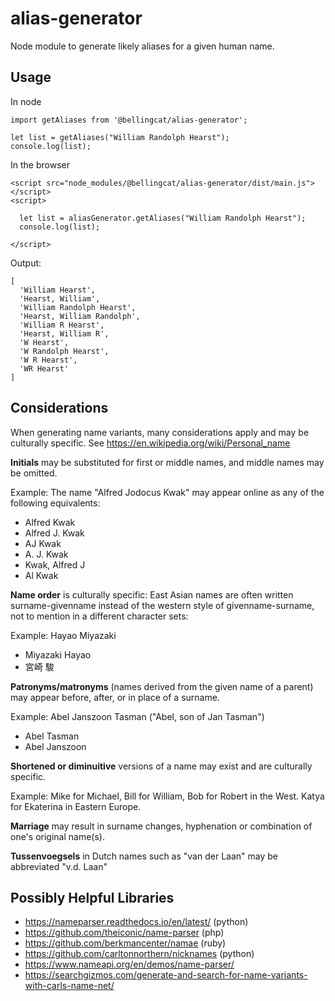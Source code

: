 # alias-generator

Node module to generate likely aliases for a given human name.

## Usage

In node
```
import getAliases from '@bellingcat/alias-generator';

let list = getAliases("William Randolph Hearst");
console.log(list);
```

In the browser
```
<script src="node_modules/@bellingcat/alias-generator/dist/main.js"></script>
<script>

  let list = aliasGenerator.getAliases("William Randolph Hearst");
  console.log(list);

</script>
```

Output:

```
[
  'William Hearst',
  'Hearst, William',
  'William Randolph Hearst',
  'Hearst, William Randolph',
  'William R Hearst',
  'Hearst, William R',
  'W Hearst',
  'W Randolph Hearst',
  'W R Hearst',
  'WR Hearst'
]
```

## Considerations

When generating name variants, many considerations apply and may be culturally specific. See https://en.wikipedia.org/wiki/Personal_name

**Initials** may be substituted for first or middle names, and middle names may be omitted.

Example: The name "Alfred Jodocus Kwak" may appear online as any of the following equivalents:
 * Alfred Kwak
 * Alfred J. Kwak
 * AJ Kwak
 * A. J. Kwak
 * Kwak, Alfred J
 * Al Kwak

**Name order** is culturally specific: East Asian names are often written surname-givenname instead of the western style of givenname-surname, not to mention in a different character sets:

Example: Hayao Miyazaki
 * Miyazaki Hayao
 * 宮崎 駿

**Patronyms/matronyms** (names derived from the given name of a parent) may appear before, after, or in place of a surname.

Example: Abel Janszoon Tasman ("Abel, son of Jan Tasman")
 * Abel Tasman
 * Abel Janszoon

**Shortened or diminuitive** versions of a name may exist and are culturally specific.

Example: Mike for Michael, Bill for William, Bob for Robert in the West. Katya for Ekaterina in Eastern Europe.

**Marriage** may result in surname changes, hyphenation or combination of one's original name(s).

**Tussenvoegsels** in Dutch names such as "van der Laan" may be abbreviated "v.d. Laan"


## Possibly Helpful Libraries
* https://nameparser.readthedocs.io/en/latest/ (python)
* https://github.com/theiconic/name-parser (php)
* https://github.com/berkmancenter/namae (ruby)
* https://github.com/carltonnorthern/nicknames (python)
* https://www.nameapi.org/en/demos/name-parser/
* https://searchgizmos.com/generate-and-search-for-name-variants-with-carls-name-net/
